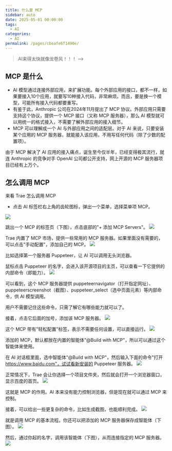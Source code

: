 ```yaml
---
title: 什么是 MCP
sidebar: auto
date: 2025-05-01 00:00:00
tags: 
  - AI
categories: 
  - AI
permalink: /pages/cbeafe6f1490e/
---
```


> AI来得太快就像龙卷风！！！ -->
<!-- more --> 
## MCP 是什么

- AI 模型通过连接外部应用，来扩展功能。每个外部应用的接口，都不一样，如果要接入10个应用，就要写10种接入代码，非常麻烦。而且，要是换一个模型，可能所有接入代码都要重写。
- 有鉴于此，Anthropic 公司在2024年11月提出了 MCP 协议。外部应用只需要支持这个协议，提供一个 MCP 接口（又称 MCP 服务器），那么 AI 模型就可以用统一的格式接入，不需要了解外部应用的接入细节。
- MCP 可以理解成一个 AI 与外部应用之间的适配层。对于 AI 来说，只要安装某个应用的 MCP 服务器，就能接入该应用，不用写任何代码（除了少数的配置项）。

由于 MCP 解决了 AI 应用的接入痛点，诞生至今仅半年，已经变得极其流行，就连 Anthropic 的竞争对手 OpenAI 公司都公开支持，网上开源的 MCP 服务器项目已经有上万个。

## 怎么调用 MCP

来看 Trae 怎么调用 MCP

- 点击 AI 标签栏右上角的齿轮图标，弹出一个菜单，选择菜单项 MCP。

![](https://cdn.beekka.com/blogimg/asset/202504/bg2025042205.webp)

跳出一个 MCP 的标签页（下图），点击底部的"+ 添加 MCP Servers"。
![](https://cdn.beekka.com/blogimg/asset/202504/bg2025042206.webp)

Trae 内置了 MCP 市场，提供一些常用的 MCP 服务器。如果里面没有需要的，可以点击"手动配置"，添加自己的 MCP。
![](https://cdn.beekka.com/blogimg/asset/202504/bg2025042207.webp)

比如选择第一个服务器 Puppeteer，让 AI 可以调用无头浏览器。

鼠标点击 Puppeteer 的名字，会进入该开源项目的主页，可以查看一下它提供的内部命令（即能力）。
![](https://cdn.beekka.com/blogimg/asset/202504/bg2025042209.webp)

可以看到，这个 MCP 服务器提供 puppeteernavigator（打开指定网址）、puppeteerscreenshot（截图）、puppeteer_select（选中页面元素）等内部命令，供 AI 模型调用。

用户不需要记住这些命令，只需了解它有哪些能力就可以了。

接着，点击它后面的加号，添加该 MCP 服务器。
![](https://cdn.beekka.com/blogimg/asset/202504/bg2025042210.webp)

这个 MCP 带有"轻松配置"标签，表示不需要任何设置，可以直接运行。
![](https://cdn.beekka.com/blogimg/asset/202504/bg2025042211.webp)

添加的 MCP，默认都放在内置的智能体"@Build with MCP"，所以可以通过这个智能体来使用。

在 AI 对话框里面，选中智能体"@Build with MCP"，然后输入下面的命令"打开 https://www.baidu.com"，试试看新安装的 Puppeteer 服务器。
![](https://cdn.beekka.com/blogimg/asset/202504/bg2025042212.webp)

正常情况下，Trae 会让你选择一个项目文件夹，然后就会打开一个浏览器窗口，显示百度的首页。
![](https://cdn.beekka.com/blogimg/asset/202504/bg2025042221.webp)

这就是 MCP 的作用。AI 本来没有能力控制浏览器，但是现在就可以通过 MCP 来控制。

接着，可以给出一些更复杂的命令，比如生成截图，也能顺利完成。
![](https://cdn.beekka.com/blogimg/asset/202504/bg2025042213.webp)


就是调用 MCP 的基本流程。你还可以把添加的 MCP 服务器保存成智能体（下图）。
![](https://cdn.beekka.com/blogimg/asset/202504/bg2025042214.webp)

然后，通过你起的名字，调用该智能体（下图），从而连接指定的 MCP 服务器。
![](https://cdn.beekka.com/blogimg/asset/202504/bg2025042222.webp)



